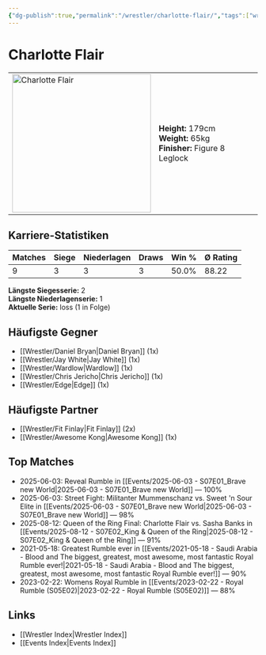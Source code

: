 ```yaml
---
{"dg-publish":true,"permalink":"/wrestler/charlotte-flair/","tags":["wrestler"],"noteIcon":"","created":"2025-08-11T09:33:18.077+02:00"}
---
```



# Charlotte Flair

<table>
<tr>
<td><img src="Charlotte_Flair.png" width="280" alt="Charlotte Flair"></td>
<td>
<b>Height:</b> 179cm<br>
<b>Weight:</b> 65kg<br>
<b>Finisher:</b> Figure 8 Leglock<br>
</td>
</tr>
</table>

## Karriere-Statistiken

| Matches | Siege | Niederlagen | Draws | Win % | Ø Rating |
|---------|-------|-------------|-------|-------|-----------|
| 9 | 3 | 3 | 3 | 50.0% | 88.22 |

**Längste Siegesserie:** 2<br>**Längste Niederlagenserie:** 1<br>**Aktuelle Serie:** loss (1 in Folge)


## Häufigste Gegner
- [[Wrestler/Daniel Bryan\|Daniel Bryan]] (1x)
- [[Wrestler/Jay White\|Jay White]] (1x)
- [[Wrestler/Wardlow\|Wardlow]] (1x)
- [[Wrestler/Chris Jericho\|Chris Jericho]] (1x)
- [[Wrestler/Edge\|Edge]] (1x)

## Häufigste Partner
- [[Wrestler/Fit Finlay\|Fit Finlay]] (2x)
- [[Wrestler/Awesome Kong\|Awesome Kong]] (1x)

## Top Matches
- 2025-06-03: Reveal Rumble in [[Events/2025-06-03 - S07E01_Brave new World\|2025-06-03 - S07E01_Brave new World]] — 100%
- 2025-06-03: Street Fight: Militanter Mummenschanz vs. Sweet 'n Sour Elite in [[Events/2025-06-03 - S07E01_Brave new World\|2025-06-03 - S07E01_Brave new World]] — 98%
- 2025-08-12: Queen of the Ring Final: Charlotte Flair vs. Sasha Banks in [[Events/2025-08-12 - S07E02_King & Queen of the Ring\|2025-08-12 - S07E02_King & Queen of the Ring]] — 91%
- 2021-05-18: Greatest Rumble ever in [[Events/2021-05-18 - Saudi Arabia - Blood and The biggest, greatest, most awesome, most fantastic Royal Rumble ever!\|2021-05-18 - Saudi Arabia - Blood and The biggest, greatest, most awesome, most fantastic Royal Rumble ever!]] — 90%
- 2023-02-22: Womens Royal Rumble in [[Events/2023-02-22 - Royal Rumble (S05E02)\|2023-02-22 - Royal Rumble (S05E02)]] — 88%

## Links
- [[Wrestler Index\|Wrestler Index]]
- [[Events Index\|Events Index]]
